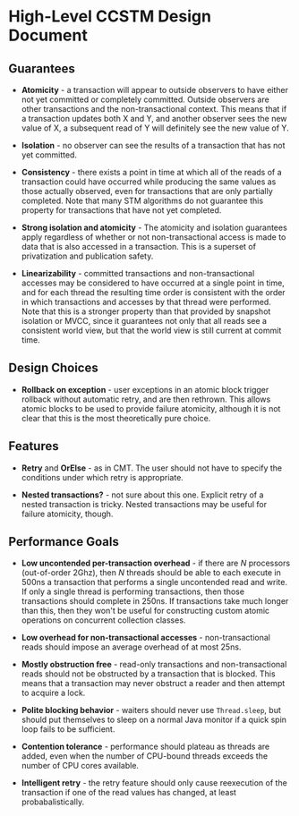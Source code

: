 High-Level CCSTM Design Document
==============================

Guarantees
----------

- **Atomicity** - a transaction will appear to outside observers to have
  either not yet committed or completely committed.  Outside observers
  are other transactions and the non-transactional context.  This means
  that if a transaction updates both X and Y, and another observer sees
  the new value of X, a subsequent read of Y will definitely see the
  new value of Y.

- **Isolation** - no observer can see the results of a transaction that
  has not yet committed.

- **Consistency** - there exists a point in time at which all of the
  reads of a transaction could have occurred while producing the same
  values as those actually observed, even for transactions that are only
  partially completed.  Note that many STM algorithms do not guarantee
  this property for transactions that have not yet completed.

- **Strong isolation and atomicity** - The atomicity and isolation
  guarantees apply regardless of whether or not non-transactional access
  is made to data that is also accessed in a transaction.  This is a
  superset of privatization and publication safety.

- **Linearizability** - committed transactions and non-transactional
  accesses may be considered to have occurred at a single point in time,
  and for each thread the resulting time order is consistent with the
  order in which transactions and accesses by that thread were performed.
  Note that this is a stronger property than that provided by snapshot
  isolation or MVCC, since it guarantees not only that all reads see
  a consistent world view, but that the world view is still current at
  commit time.


Design Choices
--------------

- **Rollback on exception** - user exceptions in an atomic block trigger
  rollback without automatic retry, and are then rethrown.  This allows
  atomic blocks to be used to provide failure atomicity, although it is
  not clear that this is the most theoretically pure choice.


Features
--------

- **Retry** and **OrElse** - as in CMT.  The user should not have to
  specify the conditions under which retry is appropriate.

- **Nested transactions?** - not sure about this one.  Explicit retry
  of a nested transaction is tricky.  Nested transactions may be useful
  for failure atomicity, though.


Performance Goals
-----------------

- **Low uncontended per-transaction overhead** - if there are *N*
  processors (out-of-order 2Ghz), then *N* threads should be able to
  each execute in 500ns a transaction that performs a single uncontended
  read and write.  If only a single thread is performing transactions,
  then those transactions should complete in 250ns.  If transactions
  take much longer than this, then they won't be useful for constructing
  custom atomic operations on concurrent collection classes.

- **Low overhead for non-transactional accesses** - non-transactional
  reads should impose an average overhead of at most 25ns.

- **Mostly obstruction free** - read-only transactions and
  non-transactional reads should not be obstructed by a transaction that
  is blocked.  This means that a transaction may never obstruct a reader
  and then attempt to acquire a lock.

- **Polite blocking behavior** - waiters should never use `Thread.sleep`,
  but should put themselves to sleep on a normal Java monitor if a quick
  spin loop fails to be sufficient.

- **Contention tolerance** - performance should plateau as threads are
  added, even when the number of CPU-bound threads exceeds the number
  of CPU cores available.

- **Intelligent retry** - the retry feature should only cause reexecution
  of the transaction if one of the read values has changed, at least
  probabalistically.

